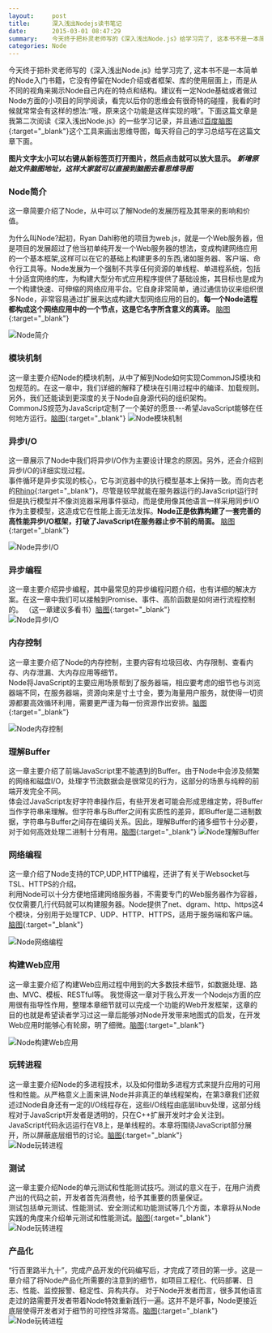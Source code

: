 ```yaml
---
layout:     post
title:      深入浅出Nodejs读书笔记
date:       2015-03-01 08:47:29
summary:    今天终于把朴灵老师写的《深入浅出Node.js》给学习完了, 这本书不是一本简单的Node入门书籍，它没有停留在Node介绍或者框架、库的使用层面上，而是从不同的视角来揭示Node自己内在的特点和结构。建议有一定Node基础或者做过Node方面的小项目的同学阅读，看完以后你的思维会有很奇特的碰撞，我看的时候就常常会有这样的想法:“哦，原来这个功能是这样实现的哦”。下面这篇文章是我第二次阅读《深入浅出Node.js》的一些学习记录，并且通过百度脑图这个工具来画出思维导图，每天将自己的学习总结写在这篇文章下面。
categories: Node
---
```


今天终于把朴灵老师写的《深入浅出Node.js》给学习完了, 这本书不是一本简单的Node入门书籍，它没有停留在Node介绍或者框架、库的使用层面上，而是从不同的视角来揭示Node自己内在的特点和结构。建议有一定Node基础或者做过Node方面的小项目的同学阅读，看完以后你的思维会有很奇特的碰撞，我看的时候就常常会有这样的想法:“哦，原来这个功能是这样实现的哦”。下面这篇文章是我第二次阅读《深入浅出Node.js》的一些学习记录，并且通过[百度脑图](http://naotu.baidu.com/){:target="_blank"}这个工具来画出思维导图，每天将自己的学习总结写在这篇文章下面。  

**图片文字太小可以右键从新标签页打开图片，然后点击就可以放大显示。**
***新增原始文件脑图地址，这样大家就可以直接到脑图去看思维导图***

### Node简介

这一章简要介绍了Node，从中可以了解Node的发展历程及其带来的影响和价值。

为什么叫Node?起初，Ryan Dahl称他的项目为web.js，就是一个Web服务器，但是项目的发展超过了他当初单纯开发一个Web服务器的想法，变成构建网络应用的一个基本框架,这样可以在它的基础上构建更多的东西,诸如服务器、客户端、命令行工具等。Node发展为一个强制不共享任何资源的单线程、单进程系统，包括十分适宜网络的库，为构建大型分布式应用程序提供了基础设施，其目标也是成为一个构建快速、可伸缩的网络应用平台。它自身非常简单，通过通信协议来组织很多Node，非常容易通过扩展来达成构建大型网络应用的目的。**每一个Node进程都构成这个网络应用中的一个节点，这是它名字所含意义的真谛。** [脑图](http://naotu.baidu.com/viewshare.html?shareId=atyzcu65ssw8){:target="_blank"}
  
![Node简介](http://7vihmc.com1.z0.glb.clouddn.com/Node1.png)

### 模块机制  
这一章主要介绍Node的模块机制，从中了解到Node如何实现CommonJS模块和包规范的。在这一章中，我们详细的解释了模块在引用过程中的编译、加载规则。另外，我们还能读到更深度的关于Node自身源代码的组织架构。  
CommonJS规范为JavaScript定制了一个美好的愿景---希望JavaScript能够在任何地方运行。[脑图](http://naotu.baidu.com/viewshare.html?shareId=au9i3m5vx0gk){:target="_blank"}
![Node模块机制](http://7vihmc.com1.z0.glb.clouddn.com/Node2.png)


### 异步I/O  
这一章展示了Node中我们将异步I/O作为主要设计理念的原因。另外，还会介绍到异步I/O的详细实现过程。   
事件循环是异步实现的核心，它与浏览器中的执行模型基本上保持一致。而向古老的[Rhino](https://developer.mozilla.org/zh-CN/docs/Mozilla/Projects/Rhino){:target="_blank"}，尽管是较早就能在服务器运行的JavaScript运行时但是执行模型并不像浏览器采用事件驱动，而是使用像其他语言一样采用同步I/O作为主要模型，这造成它在性能上面无法发挥。**Node正是依靠构建了一套完善的高性能异步I/O框架，打破了JavaScript在服务器止步不前的局面。** [脑图](http://naotu.baidu.com/viewshare.html?shareId=au9i4efc4u0w){:target="_blank"}  

![Node异步I/O](http://7vihmc.com1.z0.glb.clouddn.com/Node3.png)

### 异步编程  
这一章主要介绍异步编程，其中最常见的异步编程问题介绍，也有详细的解决方案。在这一章中我们可以接触到Promise、事件、高阶函数是如何进行流程控制的。 （这一章建议多看书）[脑图](http://naotu.baidu.com/viewshare.html?shareId=au9i54fq5q80){:target="_blank"}      
![Node异步I/O](http://7vihmc.com1.z0.glb.clouddn.com/Node4.png)


### 内存控制  
这一章主要介绍了Node的内存控制，主要内容有垃圾回收、内存限制、查看内存、内存泄漏、大内存应用等细节。   
Node将JavaScript的主要应用场景帮到了服务器端，相应要考虑的细节也与浏览器端不同，在服务器端，资源向来是寸土寸金，要为海量用户服务，就使得一切资源都要高效循环利用，需要更严谨为每一份资源作出安排。[脑图](http://naotu.baidu.com/viewshare.html?shareId=au9r3m20x0gg){:target="_blank"}      

![Node内存控制](http://7vihmc.com1.z0.glb.clouddn.com/Node5.png)

### 理解Buffer  
这一章主要介绍了前端JavaScript里不能遇到的Buffer。由于Node中会涉及频繁的网络和磁盘I/O，处理字节流数据会是很常见的行为，这部分的场景与纯粹的前端开发完全不同。  
体会过JavaScript友好字符串操作后，有些开发者可能会形成思维定势，将Buffer当作字符串来理解。但字符串与Buffer之间有实质性的差异，即Buffer是二进制数据，字符串与Buffer之间存在编码关系。因此，理解Buffer的诸多细节十分必要，对于如何高效处理二进制十分有用。[脑图](http://naotu.baidu.com/viewshare.html?shareId=au9r8oahp0c0){:target="_blank"} 
![Node理解Buffer](http://7vihmc.com1.z0.glb.clouddn.com/Node6.png)

### 网络编程

这一章介绍了Node支持的TCP,UDP,HTTP编程，还讲了有关于Websocket与TSL、HTTPS的介绍。  
利用Node可以十分方便地搭建网络服务器，不需要专门的Web服务器作为容器，仅仅需要几行代码就可以构建服务器。Node提供了net、dgram、http、https这4个模块，分别用于处理TCP、UDP、HTTP、HTTPS，适用于服务端和客户端。[脑图](http://naotu.baidu.com/viewshare.html?shareId=atyz5qrrmbcw){:target="_blank"} 

![Node网络编程](http://7vihmc.com1.z0.glb.clouddn.com/Node7.png)  

### 构建Web应用
这一章主要介绍了构建Web应用过程中用到的大多数技术细节，如数据处理、路由、MVC、模板、RESTful等。
我觉得这一章对于我么开发一个Nodejs方面的应用很有指导性作用，整理本章细节就可以完成一个功能的Web开发框架，这章的目的也就是希望读者学习过这一章后能够对Node开发带来地图式的启发，在开发Web应用时能够心有轮廓，明了细微。[脑图](http://naotu.baidu.com/viewshare.html?shareId=au9r5vt0lkkc){:target="_blank"} 

![Node构建Web应用](http://7vihmc.com1.z0.glb.clouddn.com/Node8.png)  

### 玩转进程    
这一章主要介绍Node的多进程技术，以及如何借助多进程方式来提升应用的可用性和性能。从严格意义上面来讲,Node并非真正的单线程架构，在第3章我们还叙述过Node自身还有一定的I/O线程存在，这些I/O线程由底层libuv处理，这部分线程对于JavaScript开发者是透明的，只在C++扩展开发时才会关注到。JavaScript代码永远运行在V8上，是单线程的。本章将围绕JavaScript部分展开，所以屏蔽底层细节的讨论。[脑图](http://naotu.baidu.com/viewshare.html?shareId=au9r6aoa5bks){:target="_blank"}    
![Node玩转进程](http://7vihmc.com1.z0.glb.clouddn.com/Node9.png)  

### 测试   
这一章主要介绍Node的单元测试和性能测试技巧。测试的意义在于，在用户消费产出的代码之前，开发者首先消费他，给予其重要的质量保证。   
测试包括单元测试、性能测试、安全测试和功能测试等几个方面，本章将从Node实践的角度来介绍单元测试和性能测试。[脑图](http://naotu.baidu.com/viewshare.html?shareId=au9r6j3xqfsc){:target="_blank"}    
![Node玩转进程](http://7vihmc.com1.z0.glb.clouddn.com/Node10.png)  

### 产品化  
“行百里路半九十”，完成产品开发的代码编写后，才完成了项目的第一步。这是一章介绍了将Node产品化所需要的注意到的细节，如项目工程化、代码部署、日志、性能、监控报警、稳定性、异构共存。
对于Node开发者而言，很多其他语言走过的路需要开发者带着Node特效重新践行一遍。这并不是坏事，Node更接近底层使得开发者对于细节的可控性非常高。[脑图](http://naotu.baidu.com/viewshare.html?shareId=au9tg4f38wkw){:target="_blank"} 
![Node玩转进程](http://7vihmc.com1.z0.glb.clouddn.com/Node11.png)
